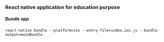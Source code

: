 ### React native application for education purpose


##### Bundle app
``` react-native bundle --platform=ios --entry-file=index.ios.js --bundle-output=mainBundle ```
